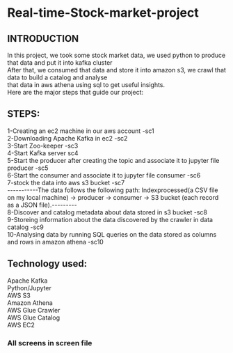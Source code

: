 # Real-time-Stock-market-project
## INTRODUCTION  
In this project, we took some stock market data, we used python to produce that data and put it into kafka cluster<br>
After that, we consumed that data and store it into amazon s3, we crawl that data to build a catalog and analyse<br>
that data in aws athena using sql to get useful insights.  
Here are the major steps that guide our project:  
  
## STEPS:  
1-Creating an ec2 machine in our aws account -sc1  
2-Downloading Apache Kafka in ec2 -sc2  
3-Start Zoo-keeper -sc3  
4-Start Kafka server sc4  
5-Start the producer after creating the topic and associate it to jupyter file producer -sc5  
6-Start the consumer and associate it to jupyter file consumer -sc6  
7-stock the data into aws s3 bucket -sc7  
-----------The data follows the following path: Indexprocessed(a CSV file on my local machine) -> producer -> consumer -> S3 bucket (each record as a JSON file).---------  
8-Discover and catalog metadata about data stored in s3 bucket -sc8  
9-Storeing information about the data discovered by the crawler in data catalog -sc9  
10-Analysing data by running SQL queries on the data stored as columns and rows in amazon athena -sc10  
  
## Technology used:  
Apache Kafka  
Python/Jupyter  
AWS S3  
Amazon Athena  
AWS Glue Crawler  
AWS Glue Catalog  
AWS EC2  
  
### All screens in screen file  
